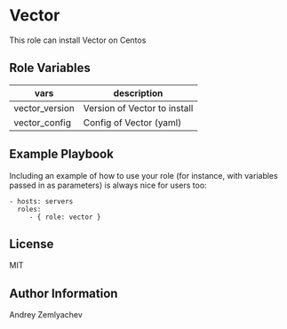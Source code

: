 Vector
=========

This role can install Vector on Centos

Role Variables
--------------

| vars | description |
| --- | --- |
| vector_version | Version of Vector to install |
| vector_config | Config of Vector (yaml) |

Example Playbook
----------------

Including an example of how to use your role (for instance, with variables passed in as parameters) is always nice for users too:

    - hosts: servers
      roles:
         - { role: vector }

License
-------

MIT

Author Information
------------------

Andrey Zemlyachev
